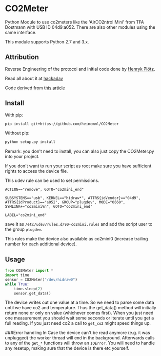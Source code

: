 # CO2Meter
Python Module to use co2meters like the 'AirCO2ntrol Mini' from TFA Dostmann with USB ID 04d9:a052. There are also other modules using the same interface.

This module supports Python 2.7 and 3.x.

## Attribution
Reverse Engineering of the protocol and initial code done by [Henryk Plötz](https://github.com/henryk). 

Read all about it at [hackaday](https://hackaday.io/project/5301-reverse-engineering-a-low-cost-usb-co-monitor)

Code derived from [this article](https://hackaday.io/project/5301-reverse-engineering-a-low-cost-usb-co-monitor/log/17909-all-your-base-are-belong-to-us)

## Install

With pip:
```bash
pip install git+https://github.com/heinemml/CO2Meter
```

Without pip:
```bash
python setup.py install
```
Remark: you don't need to install, you can also just copy the CO2Meter.py into your project.

If you don't want to run your script as root make sure you have sufficient rights to access the device file.

This udev rule can be used to set permissions.
```
ACTION=="remove", GOTO="co2mini_end"

SUBSYSTEMS=="usb", KERNEL=="hidraw*", ATTRS{idVendor}=="04d9", ATTRS{idProduct}=="a052", GROUP="plugdev", MODE="0660", SYMLINK+="co2mini%n", GOTO="co2mini_end"

LABEL="co2mini_end"
```
save it as `/etc/udev/rules.d/90-co2mini.rules` and add the script user to the group `plugdev`.

This rules make the device also available as co2mini0 (increase trailing number for each additional device).

## Usage
```python
from CO2Meter import *
import time
sensor = CO2Meter("/dev/hidraw0")
while True:
    time.sleep(2)
    sensor.get_data()
```

The device writes out one value at a time. So we need to parse some data until we have co2 and temperature. Thus the get_data() method will initially return none or only on value (whichever comes first). 
When you just need one measurement you should wait some seconds or iterate until you get a full reading. If you just need co2 a call to `get_co2` might speed things up.


###Error handling
In Case the device can't be read anymore (e.g. it was unplugged) the worker thread will end in the background. Afterwards calls to any of the `get_*` functions will throw an `IOError`. You will need to handle any resetup, making sure that the device is there etc yourself.